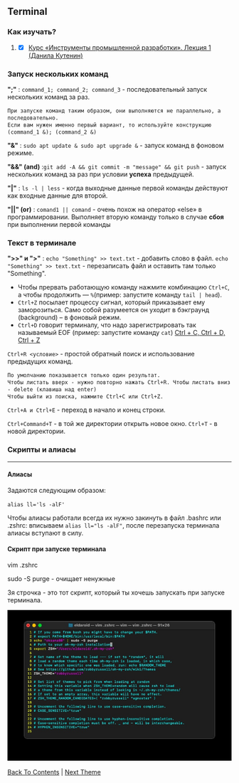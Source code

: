 ## Terminal

### Как изучать?

1. - [x] [Курс «Инструменты промышленной разработки». Лекция 1 (Данила Кутенин)](https://www.youtube.com/watch?v=LGFMbSNEY20&t=3060s&ab_channel=ANDROIDHELPER%5BUNITY3Dandmore%5DANDROIDHELPER%5BUNITY3Dandmore%5D)

### Запуск нескольких команд 

**";"** : `command_1; command_2; command_3` - последовательный запуск нескольких команд за раз. 

```
При запуске команд таким образом, они выполняются не параллельно, а последовательно. 
Если вам нужен именно первый вариант, то используйте конструкцию (command_1 &); (command_2 &)
```

**"&"** : `sudo apt update & sudo apt upgrade &` - запуск команд в фоновом режиме.

**"&&" (and)** :`git add -A && git commit -m "message" && git push` - запуск нескольких команд за раз при условии **успеха** предыдущей.

**"|"** : `ls -l | less` - когда выходные данные первой команды действуют как входные данные для второй.

**"||" (or)** : `comand1 || comand` - очень похож на оператор «else» в программировании. Выполняет вторую команду только в случае **сбоя** при выполнении первой команды

### Текст в терминале

**">>" и ">"** : `echo "Something" >> text.txt` - добавить слово в файл. `echo "Something" >> text.txt` - перезаписать файл и оставить там только "Something".

* Чтобы прервать работающую команду нажмите комбинацию `Ctrl+C`, а чтобы продолжить — `%`(пример: запустите команду `tail | head`). 
* `Ctrl+Z` посылает процессу сигнал, который приказывает ему заморозиться. Само собой разумеется он уходит в бэкграунд (background) – в фоновый режим.
* `Ctrl+D` говорит терминалу, что надо зарегистрировать так называемый EOF (пример: запустите команду `cat`)
[Ctrl + C, Ctrl + D, Ctrl + Z](https://younglinux.info/bash/ctrl-c)


`Ctrl+R <условие>` - простой обратный поиск и использование предыдущих команд.

```
По умолчанию показывается только один результат. 
Чтобы листать вверх - нужно повторно нажать Ctrl+R. Чтобы листать вниз - delete (клавиша над enter)
Чтобы выйти из поиска, нажмите Ctrl+C или Ctrl+Z.
```

`Ctrl+A и Ctrl+E` - переход в начало и конец строки.

`Ctrl+Command+T` - в той же директории открыть новое окно. `Ctrl+T` - в новой директории.

### Скрипты и алиасы
---
#### Алиасы
Задаются следующим образом: 

`alias ll='ls -alF'`

Чтобы алиасы работали всегда их нужно закинуть в файл .bashrc или .zshrc: вписываем `alias ll="ls -alF"`, после перезапуска терминала алиасы вступают в силу. 

#### Скрипт при запуске терминала

vim .zshrc

sudo -S purge - очищает ненужные

3я строчка - это тот скрипт, который ты хочешь запускать при запуске терминала.

![alt text](https://github.com/eldaroid/pictures/blob/master/other/%D0%A1%D0%BD%D0%B8%D0%BC%D0%BE%D0%BA%20%D1%8D%D0%BA%D1%80%D0%B0%D0%BD%D0%B0%202021-05-17%20%D0%B2%2019.57.39.jpg)

[Back To Contents](https://github.com/eldaroid/iosBasics) |  [Next Theme](/Git%2BTerminal/Git.md)






